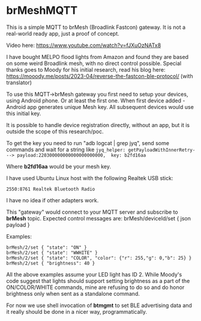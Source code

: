 # brMeshMQTT
This is a simple MQTT to brMesh (Broadlink Fastcon) gateway.
It is not a real-world ready app, just a proof of concept.

Video here: https://www.youtube.com/watch?v=fJXuOzNATx8

I have bought MELPO flood lights from Amazon and found they are based on some weird Broadlink mesh, with no direct control possible.
Special thanks goes to Moody for his initial research, read his blog here:
https://mooody.me/posts/2023-04/reverse-the-fastcon-ble-protocol/
(with translator)

To use this MQTT->brMesh gateway you first need to setup your devices, using Android phone.
Or at least the first one. When first device added - Android app generates unique Mesh key.
All subsequent devices would use this initial key.

It is possible to handle device registration directly, without an app, but it is outside the scope of this research/poc.

To get the key you need to run "adb logcat | grep jyq", send some commands and wait for a string like
```jyq_helper: getPayloadWithInnerRetry---> payload:220300000000000000000000,  key: b2fd16aa```

Where **b2fd16aa** would be your mesh key.

I have used Ubuntu Linux host with the following Realtek USB stick:

```2550:8761 Realtek Bluetooth Radio```

I have no idea if other adapters work.

This "gateway" would connect to your MQTT server and subscribe to **brMesh** topic.
Expected control messages are: brMesh/deviceId/set { json payload }

Examples:
```brMesh/2/set { "state": "OFF" } 
brMesh/2/set { "state": "ON" } 
brMesh/2/set { "state": "WWHITE" }
brMesh/2/set { "state": "COLOR", "color": {"r": 255,"g": 0,"b": 25} }
brMesh/2/set { "brightness": 40 }
```

All the above examples assume your LED light has ID 2.
While Moody's code suggest that lights should support setting brightness as a part of the ON/COLOR/WHITE commands, mine are refusing to do so and do honor brightness only when sent as a standalone command.

For now we use shell invocation of **btmgmt** to set BLE advertising data and it really should be done in a nicer way, programmatically.
